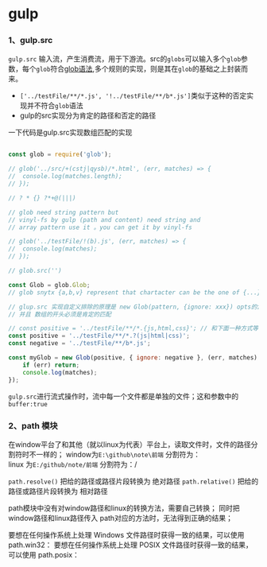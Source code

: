 # gulp

### 1、gulp.src

`gulp.src` 输入流，产生消费流，用于下游流。src的`globs`可以输入多个`glob`参数，每个`glob`符合[glob语法](https://github.com/isaacs/node-glob),多个规则的实现，则是其在`glob`的基础之上封装而来。
- `['../testFile/**/*.js', '!../testFile/**/b*.js']`类似于这种的否定实现并不符合`glob`语法
- gulp的src实现分为肯定的路径和否定的路径

一下代码是gulp.src实现数组匹配的实现
```js

const glob = require('glob');

// glob('../src/+(cstj|qysb)/*.html', (err, matches) => {
// 	console.log(matches.length);
// });

// ? * {} ?*+@(|||)

// glob need string pattern but
// vinyl-fs by gulp (path and content) need string and
// array pattern use it 。you can get it by vinyl-fs

// glob('../testFile/!(b).js', (err, matches) => {
// 	console.log(matches);
// });

// glob.src('')

const Glob = glob.Glob;
// glob snytx {a,b,v} represent that chartacter can be the one of {...}

// glup.src 实现自定义排除的原理是 new Glob(pattern, {ignore: xxx}) opts的ignore属性
// 并且 数组的开头必须是肯定的匹配

// const positive = '../testFile/**/*.{js,html,css}'; // 和下面一种方式等价
const positive = '../testFile/**/*.?(js|html|css)';
const negative = '../testFile/**/b*.js';

const myGlob = new Glob(positive, { ignore: negative }, (err, matches) => {
	if (err) return;
	console.log(matches);
});

```

`gulp.src`进行流式操作时，流中每一个文件都是单独的文件；这和参数中的`buffer:true`


### 2、path 模块

在window平台了和其他（就以linux为代表）平台上，读取文件时，文件的路径分割符时不一样的；
window为`E:\github\note\前端` 分割符为：\
linux 为`E:/github/note/前端` 分割符为：/

`path.resolve()` 把给的路径或路径片段转换为 绝对路径
`path.relative()` 把给的路径或路径片段转换为 相对路径

path模块中没有对window路径和linux的转换方法，需要自己转换；
同时把window路径和linux路径传入 path对应的方法时，无法得到正确的结果；


要想在任何操作系统上处理 Windows 文件路径时获得一致的结果，可以使用 path.win32：
要想在任何操作系统上处理 POSIX 文件路径时获得一致的结果，可以使用 path.posix：

